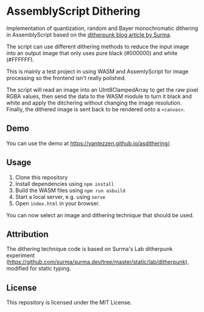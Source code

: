 # AssemblyScript Dithering

Implementation of quantization, random and Bayer monochromatic dithering in AssemblyScript based on the [ditherpunk blog article by Surma](https://surma.dev/things/ditherpunk/).

The script can use different dithering methods to reduce the input image into an output image that only uses pure black (#000000) and white (#FFFFFF).

This is mainly a test project in using WASM and AssemlyScript for image processing so the frontend isn't really polished.

The script will read an image into an UInt8ClampedArray to get the raw pixel RGBA values, then send the data to the WASM module to turn it black and white and apply the ditchering without changing the image resolution. Finally, the dithered image is sent back to be rendered onto a `<canvas>`.

## Demo

You can use the demo at <https://vantezzen.github.io/asdithering/>.

## Usage

1. Clone this repository
2. Install dependencies using `npm install`
3. Build the WASM files using `npm run asbuild`
4. Start a local server, e.g. using `serve`
5. Open `index.html` in your browser.

You can now select an image and dithering technique that should be used.

## Attribution

The dithering technique code is based on Surma's Lab ditherpunk experiment (<https://github.com/surma/surma.dev/tree/master/static/lab/ditherpunk>), modified for static typing.

## License

This repository is licensed under the MIT License.
